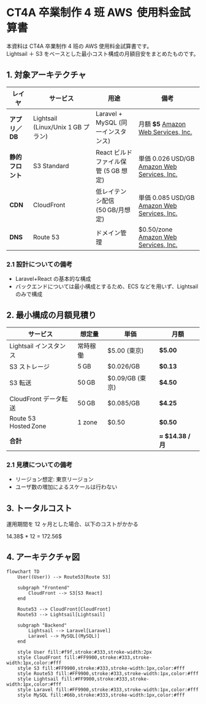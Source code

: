 # CT4A 卒業制作 4 班 AWS  使用料金試算書

本資料は CT4A 卒業制作 4 班の AWS 使用料金試算書です。  
Lightsail ＋ S3 をベースとした最小コスト構成の月額目安をまとめたものです。

## 1. 対象アーキテクチャ

| レイヤ           | サービス                           | 用途                                 | 備考                                                                                                             |
| ---------------- | ---------------------------------- | ------------------------------------ | ---------------------------------------------------------------------------------------------------------------- |
| **アプリ／DB**   | Lightsail (Linux/Unix 1 GB プラン) | Laravel + MySQL (同一インスタンス)   | 月額 **\$5** [Amazon Web Services, Inc.](https://aws.amazon.com/lightsail/pricing/?utm_source=chatgpt.com)       |
| **静的フロント** | S3 Standard                        | React ビルドファイル保管 (5 GB 想定) | 単価 0.026 USD/GB [Amazon Web Services, Inc.](https://aws.amazon.com/jp/s3/pricing/)                             |
| **CDN**          | CloudFront                         | 低レイテンシ配信 (50 GB/月想定)      | 単価 0.085 USD/GB [Amazon Web Services, Inc.](https://aws.amazon.com/cloudfront/pricing/?utm_source=chatgpt.com) |
| **DNS**          | Route 53                           | ドメイン管理                         | \$0.50/zone [Amazon Web Services, Inc.](https://aws.amazon.com/route53/pricing/?utm_source=chatgpt.com)          |

### 2.1 設計についての備考

-   Laravel+React の基本的な構成
-   バックエンドについては最小構成とするため、ECS などを用いず、Lightsail のみで構成

## 2. 最小構成の月額見積り

| サービス               | 想定量   | 単価             | 月額               |
| ---------------------- | -------- | ---------------- | ------------------ |
| Lightsail インスタンス | 常時稼働 | \$5.00 (東京)    | **\$5.00**         |
| S3 ストレージ          | 5 GB     | \$0.026/GB       | **\$0.13**         |
| S3 転送                | 50 GB    | \$0.09/GB (東京) | **\$4.50**         |
| CloudFront データ転送  | 50 GB    | \$0.085/GB       | **\$4.25**         |
| Route 53 Hosted Zone   | 1 zone   | \$0.50           | **\$0.50**         |
| **合計**               |          |                  | **≈ \$14.38 / 月** |

### 2.1 見積についての備考

-   リージョン想定: 東京リージョン
-   ユーザ数の増加によるスケールは行わない

## 3. トータルコスト

運用期間を 12 ヶ月とした場合、以下のコストがかかる

14.38$ \* 12 = 172.56$

## 4. アーキテクチャ図

```mermaid
flowchart TD
    User((User)) --> Route53[Route 53]

    subgraph "Frontend"
        CloudFront --> S3[S3 React]
    end

    Route53 --> CloudFront[CloudFront]
    Route53 --> Lightsail[Lightsail]

    subgraph "Backend"
        Lightsail --> Laravel[Laravel]
        Laravel --> MySQL[(MySQL)]
    end

    style User fill:#f9f,stroke:#333,stroke-width:2px
    style CloudFront fill:#FF9900,stroke:#333,stroke-width:1px,color:#fff
    style S3 fill:#FF9900,stroke:#333,stroke-width:1px,color:#fff
    style Route53 fill:#FF9900,stroke:#333,stroke-width:1px,color:#fff
    style Lightsail fill:#FF9900,stroke:#333,stroke-width:1px,color:#fff
    style Laravel fill:#FF9900,stroke:#333,stroke-width:1px,color:#fff
    style MySQL fill:#66b,stroke:#333,stroke-width:1px,color:#fff
```
